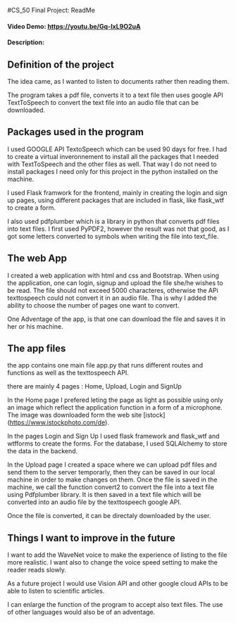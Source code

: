 #CS_50 Final Project: ReadMe

#### Video Demo:  <https://youtu.be/Gq-IxL9O2uA>

#### Description:
## Definition of the project
The idea came, as I wanted to listen to documents rather then reading them. 

The program takes a pdf file, converts it to a text file then uses google API TextToSpeech to convert the text file into an audio file that can be downloaded.

## Packages used in the program
I used GOOGLE API TextoSpeech which can be used 90 days for free. 
I had to create a virtual inveronnement to install all the packages that I needed with TextToSpeech and the other files as well. That way I do not need to install packages I need only for this project in the python installed on the machine. 

I used Flask framwork for the frontend, mainly in creating the login and sign up pages, using different packages that are included in flask, like flask_wtf to create a form.

I also used pdfplumber which is a library in python that converts pdf files into text files. I first used PyPDF2, however the result was not that good, as I got some letters converted to symbols when writing the file into text_file. 

## The web App 
I created a web application with html and css and Bootstrap. 
When using the application, one can login, signup and upload the file she/he wishes to be read. The file should not exceed 5000 characteres, otherwise the APi texttospeech could not convert it in an audio file. Tha is why I added the ability to choose the number of pages one want to convert. 

One Adventage of the app, is that one can download the file and saves it in her or his machine. 

## The app files
the app contains one main file app.py that runs different routes and functions as well as the texttospeech API. 

there are mainly 4 pages : Home, Upload, Login and SignUp

In the Home page I prefered leting the page as light as possible using only an image which reflect the application function in a form of a microphone. The image was downloaded form the web site [istock] (https://www.istockphoto.com/de).

In the pages Login and Sign Up I used flask framework and flask_wtf and wtfforms to create the forms. For the database, I used SQLAlchemy to store the data in the backend. 

In the Upload page I created a space where we can upload pdf files and send them to the server temporarly, then they can be saved in our local machine in order to make changes on them. Once the file is saved in the machine, we call the function convert2 to convert the file into a text file using Pdfplumber library. It is then saved in a text file which will be converted into an audio file by the texttospeech google API. 

Once the file is converted, it can be directaly downloaded by the user. 


## Things I want to improve in the future
I want to add the WaveNet voice to make the experience of listing to the file more realistic. I want also to change the voice speed setting to make the reader reads slowly. 

As a future project I would use Vision API and other google cloud APIs to be able to listen to scientific articles. 

I can enlarge the function of the program to accept also text files. The use of other languages would also be of an adventage.



